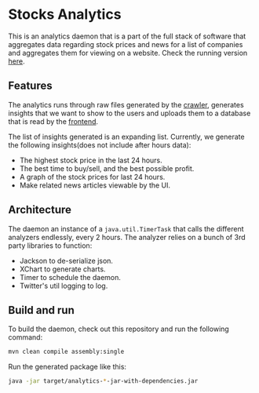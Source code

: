 # Stocks Analytics
This is an analytics daemon that is a part of the full stack of software that aggregates data regarding stock prices and news for a list of companies and aggregates them for viewing on a website. Check the running version [here](http://ec2-3-82-236-182.compute-1.amazonaws.com:8080/).

## Features
The analytics runs through raw files generated by the [crawler](https://github.com/ubiswal/crawlers.git), generates insights that we want to show to the users and uploads them to a database that is read by the [frontend](https://github.com/ubiswal/stocks-web.git).

The list of insights generated is an expanding list. Currently, we generate the following insights(does not include after hours data):
  - The highest stock price in the last 24 hours.
  - The best time to buy/sell, and the best possible profit. 
  - A graph of the stock prices for last 24 hours.
  - Make related news articles viewable by the UI.
  
## Architecture
The daemon an instance of a `java.util.TimerTask` that calls the different analyzers endlessly, every 2 hours. The analyzer relies on a bunch of 3rd party libraries to function:
  - Jackson to de-serialize json.
  - XChart to generate charts.
  - Timer to schedule the daemon.
  - Twitter's util logging to log.
  
## Build and run
To build the daemon, check out this repository and run the following command:
```bash
mvn clean compile assembly:single
```

Run the generated package like this:
```bash
java -jar target/analytics-*-jar-with-dependencies.jar
```


 
